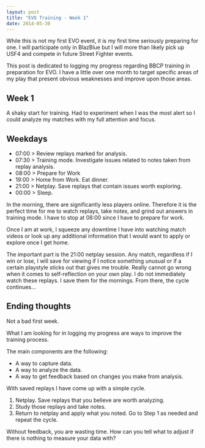 ```yaml
---
layout: post
title: "EVO Training - Week 1"
date: 2014-05-30
---
```


While this is not my first EVO event, it is my first time seriously preparing
for one. I will participate only in BlazBlue but I will more than likely
pick up USF4 and compete in future Street Fighter events. 

This post is dedicated to logging my progress regarding BBCP training in
preparation for EVO. I have a little over one month to target specific areas
of my play that present obvious weaknesses and improve upon those areas.

Week 1
------
A shaky start for training. Had to experiment when I was the most alert so I
could analyze my matches with my full attention and focus. 

Weekdays
--------
- 07:00 > Review replays marked for analysis.
- 07:30 > Training mode. Investigate issues related to notes taken from
          replay analysis.
- 08:00 > Prepare for Work
- 19:00 > Home from Work. Eat dinner.
- 21:00 > Netplay. Save replays that contain issues worth exploring.
- 00:00 > Sleep.

In the morning, there are significantly less players online. Therefore 
it is the perfect time for me to watch replays, take notes, and grind out
answers in training mode. I have to stop at 08:00 since I have to prepare for work. 

Once I am at work, I squeeze any downtime I have into watching match videos
or look up any additional information that I would want to apply or explore
once I get home.

The important part is the 21:00 netplay session. Any match, regardless if I
win or lose, I will save for viewing if I notice something unusual or if a
certain playstyle sticks out that gives me trouble. Really cannot go wrong
when it comes to self-reflection on your own play. I do not immediately watch
these replays. I save them for the mornings. From there, the cycle continues...

Ending thoughts
---------------
Not a bad first week. 

What I am looking for in logging my progress are ways to improve the training
process.

The main components are the following:
- A way to capture data.
- A way to analyze the data.
- A way to get feedback based on changes you make from analysis.

With saved replays I have come up with a simple cycle.
1. Netplay. Save replays that you believe are worth analyzing.
2. Study those replays and take notes. 
3. Return to netplay and apply what you noted. Go to Step 1 as needed 
   and repeat the cycle.

Without feedback, you are wasting time. How can you tell what to adjust if 
there is nothing to measure your data with?
